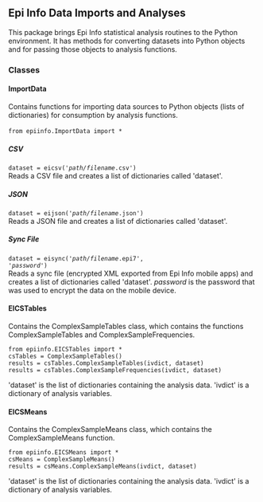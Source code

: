 ## Epi Info Data Imports and Analyses
This package brings Epi Info statistical analysis routines to the Python environment. It has methods for converting datasets into Python objects and for passing those objects to analysis functions.
### Classes
#### ImportData
Contains functions for importing data sources to Python objects (lists of dictionaries) for consumption by analysis functions.<br><br>
<code>from epiinfo.ImportData import *</code><br>
##### CSV
<code>dataset = eicsv('<i>path/filename</i>.csv')</code><br>
Reads a CSV file and creates a list of dictionaries called 'dataset'.<br>
##### JSON
<code>dataset = eijson('<i>path/filename</i>.json')</code><br>
Reads a JSON file and creates a list of dictionaries called 'dataset'.<br>
##### Sync File
<code>dataset = eisync('<i>path/filename</i>.epi7', '<i>password</i>')</code><br>
Reads a sync file (encrypted XML exported from Epi Info mobile apps) and creates a list of dictionaries called 'dataset'. <i>password</i> is the password that was used to encrypt the data on the mobile device.<br>
#### EICSTables
Contains the ComplexSampleTables class, which contains the functions ComplexSampleTables and ComplexSampleFrequencies.<br>
```
from epiinfo.EICSTables import *
csTables = ComplexSampleTables()
results = csTables.ComplexSampleTables(ivdict, dataset)
results = csTables.ComplexSampleFrequencies(ivdict, dataset)
```
'dataset' is the list of dictionaries containing the analysis data. 'ivdict' is a dictionary of analysis variables.<br>
#### EICSMeans
Contains the ComplexSampleMeans class, which contains the ComplexSampleMeans function.<br>
```
from epiinfo.EICSMeans import *
csMeans = ComplexSampleMeans()
results = csMeans.ComplexSampleMeans(ivdict, dataset)
```
'dataset' is the list of dictionaries containing the analysis data. 'ivdict' is a dictionary of analysis variables.<br>

